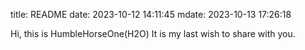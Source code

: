 title: README
date: 2023-10-12 14:11:45
mdate: 2023-10-13 17:26:18

Hi, this is HumbleHorseOne(H2O)
It is my last wish to share with you.
